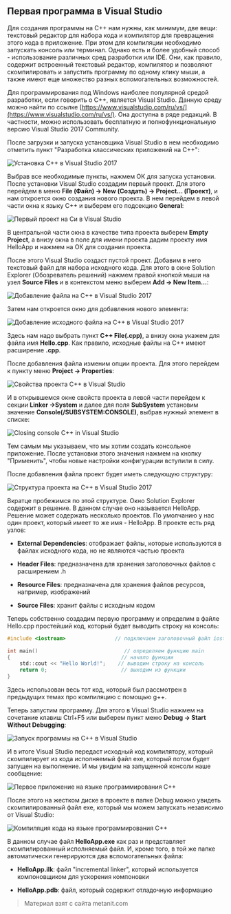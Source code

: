## Первая программа в Visual Studio

Для создания программы на C++ нам нужны, как минимум, две вещи: текстовый редактор для набора кода и компилятор для превращения этого кода в приложение. При этом для компиляции необходимо запускать консоль или терминал. Однако есть и более удобный способ - использование различных сред разработки или IDE. Они, как правило, содержит встроенный текстовый редактор, компилятор и позволяют скомпилировать и запустить программу по одному клику мыши, а также имеют еще множество разных вспомогательных возможностей.

Для программирования под Windows наиболее популярной средой разработки, если говорить о C++, является Visual Studio. Данную среду можно найти по ссылке [https://www.visualstudio.com/ru/vs/](https://www.visualstudio.com/ru/vs/). Она доступна в ряде редакций. В частности, можно использовать бесплатную и полнофункциональную версию Visual Studio 2017 Community.

После загрузки и запуска установщика Visual Studio в нем необходимо отметить пункт "Разработка классических приложений на C++":

![Установка С++ в Visual Studio 2017](https://metanit.com/cpp/tutorial/pics/vs1.png)

Выбрав все необходимые пункты, нажмем ОК для запуска установки. После установки Visual Studio создадим первый проект. Для этого перейдем в меню **File (Файл) -> New (Создать) -> Project... (Проект)**, и нам откроется окно создания нового проекта. В нем перейдем в левой части окна к языку С++ и выберем его подсекцию **General**:

![Первый проект на Си в Visual Studio](https://metanit.com/cpp/tutorial/pics/vs2.png)

В центральной части окна в качестве типа проекта выберем **Empty Project**, а внизу окна в поле для имени проекта дадим проекту имя HelloApp и нажмем на ОК для создания проекта.

После этого Visual Studio создаст пустой проект. Добавим в него текстовый файл для набора исходного кода. Для этого в окне Solution Explorer (Обозреватель решений) нажмем правой кнопкой мыши на узел **Source Files** и в контекстом меню выберем **Add -> New Item...**:

![Добавление файла на С++ в Visual Studio 2017](https://metanit.com/cpp/tutorial/pics/vs5.png)

Затем нам откроется окно для добавления нового элемента:

![Добавление исходного файла на C++ в Visual Studio 2017](https://metanit.com/cpp/tutorial/pics/vs6.png)

Здесь нам надо выбрать пункт **C++ File(.cpp)**, а внизу окна укажем для файла имя **Hello.cpp**. Как правило, исходные файлы на C++ имеют расширение **.сpp**.

После добавления файла изменим опции проекта. Для этого перейдем к пункту меню **Project -> Properties**:

![Свойства проекта С++ в Visual Studio](https://metanit.com/cpp/tutorial/pics/vs3.png)

И в открывшемся окне свойств проекта в левой части перейдем к секции **Linker ->System** и далее для поля **SubSystem** установим значение **Console(/SUBSYSTEM:CONSOLE)**, выбрав нужный элемент в списке:

![Closing console C++ in Visual Studio](https://metanit.com/cpp/tutorial/pics/vs4.png)

Тем самым мы указываем, что мы хотим создать консольное приложение. После установки этого значения нажмем на кнопку "Применить", чтобы новые настройки конфигурации вступили в силу.

После добавления файла проект будет иметь следующую структуру:

![Структура проекта на C++ в Visual Studio 2017](https://metanit.com/cpp/tutorial/pics/vs7.png)

Вкратце пробежимся по этой структуре. Окно Solution Explorer содержит в решение. В данном случае оно называется HelloApp. Решение может содержать несколько проектов. По умолчанию у нас один проект, который имеет то же имя - HelloApp. В проекте есть ряд узлов:

- **External Dependencies**: отображает файлы, которые используются в файлах исходного кода, но не являются частью проекта

- **Header Files**: предназначена для хранения заголовочных файлов с расширением .h

- **Resource Files**: предназначена для хранения файлов ресурсов, например, изображений

- **Source Files**: хранит файлы с исходным кодом

Теперь собственно создадим первую программу и определим в файле Hello.cpp простейший код, который будет выводить строку на консоль:

```c
#include <iostream>                // подключаем заголовочный файл iostream

int main()                            // определяем функцию main
{                                    // начало функции
    std::cout << "Hello World!";    // выводим строку на консоль
    return 0;                        // выходим из функции
}
```

Здесь использован весь тот код, который был рассмотрен в предыдущих темах про компиляцию с помощью g++.

Теперь запустим программу. Для этого в Visual Studio нажмем на сочетание клавиш Ctrl+F5 или выберем пункт меню **Debug -> Start Without Debugging**:

![Запуск программы на C++ в Visual Studio](https://metanit.com/cpp/tutorial/pics/vs8.png)

И в итоге Visual Studio передаст исходный код компилятору, который скомпилирует из кода исполняемый файл exe, который потом будет запущен на выполнение. И мы увидим на запущенной консоли наше сообщение:

![Первое приложение на языке программирования C++](https://metanit.com/cpp/tutorial/pics/vs10.png)

После этого на жестком диске в проекте в папке Debug можно увидеть скомпилированный файл exe, который мы можем запускать независимо от Visual Studio:

![Компиляция кода на языке программирования C++](https://metanit.com/cpp/tutorial/pics/vs11.png)

В данном случае файл **HelloApp.exe** как раз и представляет скомпилированный исполняемый файл. И, кроме того, в той же папке автоматически генерируются два вспомогательных файла:

- **HelloApp.ilk**: файл "incremental linker", который используется компоновщиком для ускорения компоновки

- **HelloApp.pdb**: файл, который содержит отладочную информацию


> Материал взят с сайта metanit.com